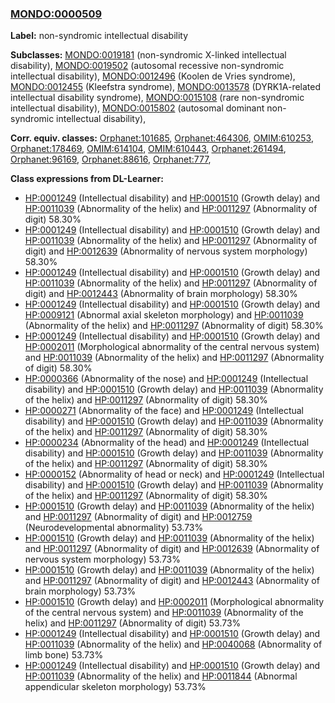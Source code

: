 
### [MONDO:0000509](http://purl.obolibrary.org/obo/MONDO_0000509)
**Label:** non-syndromic intellectual disability

**Subclasses:** [MONDO:0019181](http://purl.obolibrary.org/obo/MONDO_0019181) (non-syndromic X-linked intellectual disability), [MONDO:0019502](http://purl.obolibrary.org/obo/MONDO_0019502) (autosomal recessive non-syndromic intellectual disability), [MONDO:0012496](http://purl.obolibrary.org/obo/MONDO_0012496) (Koolen de Vries syndrome), [MONDO:0012455](http://purl.obolibrary.org/obo/MONDO_0012455) (Kleefstra syndrome), [MONDO:0013578](http://purl.obolibrary.org/obo/MONDO_0013578) (DYRK1A-related intellectual disability syndrome), [MONDO:0015108](http://purl.obolibrary.org/obo/MONDO_0015108) (rare non-syndromic intellectual disability), [MONDO:0015802](http://purl.obolibrary.org/obo/MONDO_0015802) (autosomal dominant non-syndromic intellectual disability), 

**Corr. equiv. classes:** [Orphanet:101685](http://www.orpha.net/ORDO/Orphanet_101685), [Orphanet:464306](http://www.orpha.net/ORDO/Orphanet_464306), [OMIM:610253](http://purl.obolibrary.org/obo/OMIM_610253), [Orphanet:178469](http://www.orpha.net/ORDO/Orphanet_178469), [OMIM:614104](http://purl.obolibrary.org/obo/OMIM_614104), [OMIM:610443](http://purl.obolibrary.org/obo/OMIM_610443), [Orphanet:261494](http://www.orpha.net/ORDO/Orphanet_261494), [Orphanet:96169](http://www.orpha.net/ORDO/Orphanet_96169), [Orphanet:88616](http://www.orpha.net/ORDO/Orphanet_88616), [Orphanet:777](http://www.orpha.net/ORDO/Orphanet_777), 

**Class expressions from DL-Learner:**

- [HP:0001249](http://purl.obolibrary.org/obo/HP_0001249) (Intellectual disability) and [HP:0001510](http://purl.obolibrary.org/obo/HP_0001510) (Growth delay) and [HP:0011039](http://purl.obolibrary.org/obo/HP_0011039) (Abnormality of the helix) and [HP:0011297](http://purl.obolibrary.org/obo/HP_0011297) (Abnormality of digit) 58.30%
- [HP:0001249](http://purl.obolibrary.org/obo/HP_0001249) (Intellectual disability) and [HP:0001510](http://purl.obolibrary.org/obo/HP_0001510) (Growth delay) and [HP:0011039](http://purl.obolibrary.org/obo/HP_0011039) (Abnormality of the helix) and [HP:0011297](http://purl.obolibrary.org/obo/HP_0011297) (Abnormality of digit) and [HP:0012639](http://purl.obolibrary.org/obo/HP_0012639) (Abnormality of nervous system morphology) 58.30%
- [HP:0001249](http://purl.obolibrary.org/obo/HP_0001249) (Intellectual disability) and [HP:0001510](http://purl.obolibrary.org/obo/HP_0001510) (Growth delay) and [HP:0011039](http://purl.obolibrary.org/obo/HP_0011039) (Abnormality of the helix) and [HP:0011297](http://purl.obolibrary.org/obo/HP_0011297) (Abnormality of digit) and [HP:0012443](http://purl.obolibrary.org/obo/HP_0012443) (Abnormality of brain morphology) 58.30%
- [HP:0001249](http://purl.obolibrary.org/obo/HP_0001249) (Intellectual disability) and [HP:0001510](http://purl.obolibrary.org/obo/HP_0001510) (Growth delay) and [HP:0009121](http://purl.obolibrary.org/obo/HP_0009121) (Abnormal axial skeleton morphology) and [HP:0011039](http://purl.obolibrary.org/obo/HP_0011039) (Abnormality of the helix) and [HP:0011297](http://purl.obolibrary.org/obo/HP_0011297) (Abnormality of digit) 58.30%
- [HP:0001249](http://purl.obolibrary.org/obo/HP_0001249) (Intellectual disability) and [HP:0001510](http://purl.obolibrary.org/obo/HP_0001510) (Growth delay) and [HP:0002011](http://purl.obolibrary.org/obo/HP_0002011) (Morphological abnormality of the central nervous system) and [HP:0011039](http://purl.obolibrary.org/obo/HP_0011039) (Abnormality of the helix) and [HP:0011297](http://purl.obolibrary.org/obo/HP_0011297) (Abnormality of digit) 58.30%
- [HP:0000366](http://purl.obolibrary.org/obo/HP_0000366) (Abnormality of the nose) and [HP:0001249](http://purl.obolibrary.org/obo/HP_0001249) (Intellectual disability) and [HP:0001510](http://purl.obolibrary.org/obo/HP_0001510) (Growth delay) and [HP:0011039](http://purl.obolibrary.org/obo/HP_0011039) (Abnormality of the helix) and [HP:0011297](http://purl.obolibrary.org/obo/HP_0011297) (Abnormality of digit) 58.30%
- [HP:0000271](http://purl.obolibrary.org/obo/HP_0000271) (Abnormality of the face) and [HP:0001249](http://purl.obolibrary.org/obo/HP_0001249) (Intellectual disability) and [HP:0001510](http://purl.obolibrary.org/obo/HP_0001510) (Growth delay) and [HP:0011039](http://purl.obolibrary.org/obo/HP_0011039) (Abnormality of the helix) and [HP:0011297](http://purl.obolibrary.org/obo/HP_0011297) (Abnormality of digit) 58.30%
- [HP:0000234](http://purl.obolibrary.org/obo/HP_0000234) (Abnormality of the head) and [HP:0001249](http://purl.obolibrary.org/obo/HP_0001249) (Intellectual disability) and [HP:0001510](http://purl.obolibrary.org/obo/HP_0001510) (Growth delay) and [HP:0011039](http://purl.obolibrary.org/obo/HP_0011039) (Abnormality of the helix) and [HP:0011297](http://purl.obolibrary.org/obo/HP_0011297) (Abnormality of digit) 58.30%
- [HP:0000152](http://purl.obolibrary.org/obo/HP_0000152) (Abnormality of head or neck) and [HP:0001249](http://purl.obolibrary.org/obo/HP_0001249) (Intellectual disability) and [HP:0001510](http://purl.obolibrary.org/obo/HP_0001510) (Growth delay) and [HP:0011039](http://purl.obolibrary.org/obo/HP_0011039) (Abnormality of the helix) and [HP:0011297](http://purl.obolibrary.org/obo/HP_0011297) (Abnormality of digit) 58.30%
- [HP:0001510](http://purl.obolibrary.org/obo/HP_0001510) (Growth delay) and [HP:0011039](http://purl.obolibrary.org/obo/HP_0011039) (Abnormality of the helix) and [HP:0011297](http://purl.obolibrary.org/obo/HP_0011297) (Abnormality of digit) and [HP:0012759](http://purl.obolibrary.org/obo/HP_0012759) (Neurodevelopmental abnormality) 53.73%
- [HP:0001510](http://purl.obolibrary.org/obo/HP_0001510) (Growth delay) and [HP:0011039](http://purl.obolibrary.org/obo/HP_0011039) (Abnormality of the helix) and [HP:0011297](http://purl.obolibrary.org/obo/HP_0011297) (Abnormality of digit) and [HP:0012639](http://purl.obolibrary.org/obo/HP_0012639) (Abnormality of nervous system morphology) 53.73%
- [HP:0001510](http://purl.obolibrary.org/obo/HP_0001510) (Growth delay) and [HP:0011039](http://purl.obolibrary.org/obo/HP_0011039) (Abnormality of the helix) and [HP:0011297](http://purl.obolibrary.org/obo/HP_0011297) (Abnormality of digit) and [HP:0012443](http://purl.obolibrary.org/obo/HP_0012443) (Abnormality of brain morphology) 53.73%
- [HP:0001510](http://purl.obolibrary.org/obo/HP_0001510) (Growth delay) and [HP:0002011](http://purl.obolibrary.org/obo/HP_0002011) (Morphological abnormality of the central nervous system) and [HP:0011039](http://purl.obolibrary.org/obo/HP_0011039) (Abnormality of the helix) and [HP:0011297](http://purl.obolibrary.org/obo/HP_0011297) (Abnormality of digit) 53.73%
- [HP:0001249](http://purl.obolibrary.org/obo/HP_0001249) (Intellectual disability) and [HP:0001510](http://purl.obolibrary.org/obo/HP_0001510) (Growth delay) and [HP:0011039](http://purl.obolibrary.org/obo/HP_0011039) (Abnormality of the helix) and [HP:0040068](http://purl.obolibrary.org/obo/HP_0040068) (Abnormality of limb bone) 53.73%
- [HP:0001249](http://purl.obolibrary.org/obo/HP_0001249) (Intellectual disability) and [HP:0001510](http://purl.obolibrary.org/obo/HP_0001510) (Growth delay) and [HP:0011039](http://purl.obolibrary.org/obo/HP_0011039) (Abnormality of the helix) and [HP:0011844](http://purl.obolibrary.org/obo/HP_0011844) (Abnormal appendicular skeleton morphology) 53.73%


